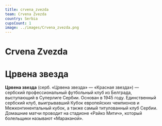 ```yaml
---
title: crvena_zvezda
team: Crvena Zvezda
country: Serbia
cupsCount: 1
image: ../images/Crvena_zvezda.png
---
```


# Crvena Zvezda
# Црвена звезда
**Црвена звезда**  (серб. «Црвена звезда» — «Красная звезда») — сербский профессиональный футбольный клуб из Белграда, выступающий в Суперлиге Сербии. Основан в 1945 году. Единственный сербский клуб, выигрывавший Кубок европейских чемпионов и Межконтинентальный кубок, а также самый титулованный клуб Сербии. Домашние матчи проводит на стадионе «Райко Митич», который болельщики называют «Мараканой».